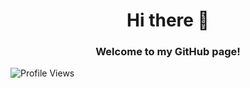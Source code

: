 <h1 align="center">Hi there 👋</h1>
<h3 align="center">Welcome to my GitHub page!</h3>
<p align="left"> <img src="https://komarev.com/ghpvc/?username=AndresGR02&color=yellow" alt="Profile Views" /> </p>

<!--
**AndresGR02/AndresGR02** is a ✨ _special_ ✨ repository because its `README.md` (this file) appears on your GitHub profile.

Here are some ideas to get you started:

- 🔭 I’m currently working on ...
- 🌱 I’m currently learning ...
- 👯 I’m looking to collaborate on ...
- 🤔 I’m looking for help with ...
- 💬 Ask me about ...
- 📫 How to reach me: ...
- 😄 Pronouns: ...
- ⚡ Fun fact: ...
-->
